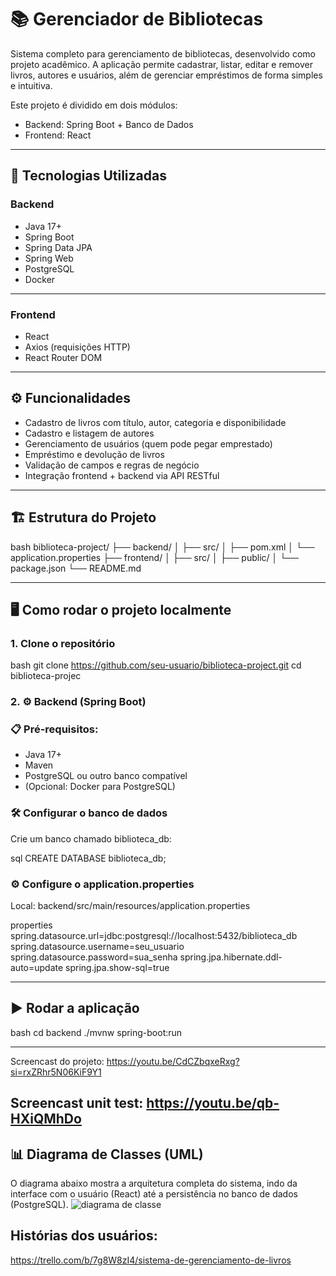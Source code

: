 # 📚 Gerenciador de Bibliotecas

Sistema completo para gerenciamento de bibliotecas, desenvolvido como projeto acadêmico. A aplicação permite cadastrar, listar, editar e remover livros, autores e usuários, além de gerenciar empréstimos de forma simples e intuitiva.

Este projeto é dividido em dois módulos:
- Backend: Spring Boot + Banco de Dados
- Frontend: React

---

## 🚀 Tecnologias Utilizadas

### Backend
- Java 17+
- Spring Boot
- Spring Data JPA
- Spring Web
- PostgreSQL
- Docker
---

### Frontend
- React
- Axios (requisições HTTP)
- React Router DOM
---

## ⚙ Funcionalidades

- Cadastro de livros com título, autor, categoria e disponibilidade
- Cadastro e listagem de autores
- Gerenciamento de usuários (quem pode pegar emprestado)
- Empréstimo e devolução de livros
- Validação de campos e regras de negócio
- Integração frontend + backend via API RESTful

---

## 🏗 Estrutura do Projeto

bash
biblioteca-project/
├── backend/
│   ├── src/
│   ├── pom.xml
│   └── application.properties
├── frontend/
│   ├── src/
│   ├── public/
│   └── package.json
└── README.md

---
## 🖥 Como rodar o projeto localmente
### 1. Clone o repositório
bash
git clone https://github.com/seu-usuario/biblioteca-project.git
cd biblioteca-projec

### 2. ⚙ Backend (Spring Boot)

### 📋 Pré-requisitos:
- Java 17+
- Maven
- PostgreSQL ou outro banco compatível
- (Opcional: Docker para PostgreSQL)

### 🛠 Configurar o banco de dados

Crie um banco chamado biblioteca_db:

sql
CREATE DATABASE biblioteca_db;

### ⚙ Configure o application.properties
Local: backend/src/main/resources/application.properties

properties
spring.datasource.url=jdbc:postgresql://localhost:5432/biblioteca_db
spring.datasource.username=seu_usuario
spring.datasource.password=sua_senha
spring.jpa.hibernate.ddl-auto=update
spring.jpa.show-sql=true

----
## ▶ Rodar a aplicação
bash
cd backend
./mvnw spring-boot:run

---
Screencast do projeto: https://youtu.be/CdCZbqxeRxg?si=rxZRhr5N06KiF9Y1

Screencast unit test: https://youtu.be/qb-HXiQMhDo
---
## 📊 Diagrama de Classes (UML)
O diagrama abaixo mostra a arquitetura completa do sistema, indo da interface com o usuário (React) até a persistência no banco de dados (PostgreSQL).
![diagrama de classe](https://github.com/user-attachments/assets/f10f1cd5-b129-4454-8cdd-740355254cbd)

## Histórias dos usuários:
https://trello.com/b/7g8W8zI4/sistema-de-gerenciamento-de-livros

